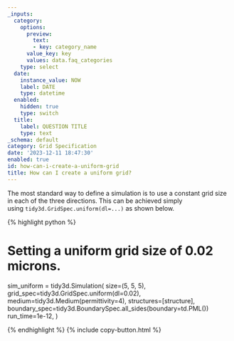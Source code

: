 ```yaml
---
_inputs:
  category:
    options:
      preview:
        text:
        - key: category_name
      value_key: key
      values: data.faq_categories
    type: select
  date:
    instance_value: NOW
    label: DATE
    type: datetime
  enabled:
    hidden: true
    type: switch
  title:
    label: QUESTION TITLE
    type: text
_schema: default
category: Grid Specification
date: '2023-12-11 18:47:30'
enabled: true
id: how-can-i-create-a-uniform-grid
title: How can I create a uniform grid?
---
```


The most standard way to define a simulation is to use a constant grid size in each of the three directions. This can be achieved simply using&nbsp;`tidy3d.GridSpec.uniform(dl=...)`&nbsp;as shown below.

<div markdown class="code-snippet">{% highlight python %}

# Setting a uniform grid size of 0.02 microns.
sim_uniform = tidy3d.Simulation(
    size=(5, 5, 5),
    grid_spec=tidy3d.GridSpec.uniform(dl=0.02),
    medium=tidy3d.Medium(permittivity=4),
    structures=[structure],
    boundary_spec=tidy3d.BoundarySpec.all_sides(boundary=td.PML())
    run_time=1e-12,
)

{% endhighlight %}
{% include copy-button.html %}</div>